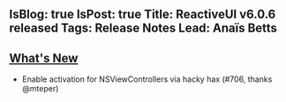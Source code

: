 IsBlog: true
IsPost: true
Title: ReactiveUI v6.0.6 released
Tags: Release Notes
Lead: Anaïs Betts
---

## [What's New](https://github.com/reactiveui/ReactiveUI/compare/6.0.5...6.0.6)
- Enable activation for NSViewControllers via hacky hax (#706, thanks @mteper)
